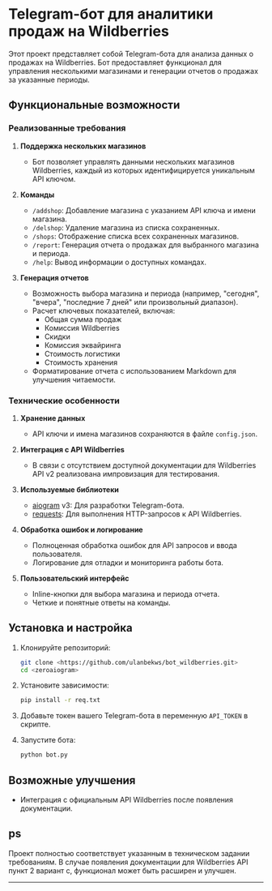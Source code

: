 # Telegram-бот для аналитики продаж на Wildberries

Этот проект представляет собой Telegram-бота для анализа данных о продажах на Wildberries. Бот предоставляет функционал для управления несколькими магазинами и генерации отчетов о продажах за указанные периоды.

## Функциональные возможности

### Реализованные требования

1. **Поддержка нескольких магазинов**
   - Бот позволяет управлять данными нескольких магазинов Wildberries, каждый из которых идентифицируется уникальным API ключом.

2. **Команды**
   - `/addshop`: Добавление магазина с указанием API ключа и имени магазина.
   - `/delshop`: Удаление магазина из списка сохраненных.
   - `/shops`: Отображение списка всех сохраненных магазинов.
   - `/report`: Генерация отчета о продажах для выбранного магазина и периода.
   - `/help`: Вывод информации о доступных командах.

3. **Генерация отчетов**
   - Возможность выбора магазина и периода (например, "сегодня", "вчера", "последние 7 дней" или произвольный диапазон).
   - Расчет ключевых показателей, включая:
     - Общая сумма продаж
     - Комиссия Wildberries
     - Скидки
     - Комиссия эквайринга
     - Стоимость логистики
     - Стоимость хранения
   - Форматирование отчета с использованием Markdown для улучшения читаемости.

### Технические особенности

1. **Хранение данных**
   - API ключи и имена магазинов сохраняются в файле `config.json`.

2. **Интеграция с API Wildberries**
   - В связи с отсутствием доступной документации для Wildberries API v2 реализована импровизация для тестирования.

3. **Используемые библиотеки**
   - [aiogram](https://docs.aiogram.dev/) v3: Для разработки Telegram-бота.
   - [requests](https://docs.python-requests.org/): Для выполнения HTTP-запросов к API Wildberries.

4. **Обработка ошибок и логирование**
   - Полноценная обработка ошибок для API запросов и ввода пользователя.
   - Логирование для отладки и мониторинга работы бота.

5. **Пользовательский интерфейс**
   - Inline-кнопки для выбора магазина и периода отчета.
   - Четкие и понятные ответы на команды.

## Установка и настройка

1. Клонируйте репозиторий:
   ```bash
   git clone <https://github.com/ulanbekws/bot_wildberries.git>
   cd <zeroaiogram>
   ```

2. Установите зависимости:
   ```bash
   pip install -r req.txt
   ```

3. Добавьте токен вашего Telegram-бота в переменную `API_TOKEN` в скрипте.

4. Запустите бота:
   ```bash
   python bot.py
   ```

## Возможные улучшения

- Интеграция с официальным API Wildberries после появления документации.

## ps 

Проект полностью соответствует указанным в техническом задании требованиям. В случае появления документации для Wildberries API пункт 2 вариант с, функционал может быть расширен и улучшен.

---

